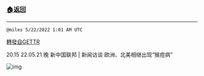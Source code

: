 ###  [:house:返回](README.md)
---


`@miles 5/22/2022 1:01 AM UTC`

[轉發自GETTR](https://gettr.com/post/p1arsm34df1)

20.15 22.05.21 晚  新中国联邦 | 新闻访谈 欧洲、北美相继出现“猴痘病”

![img](https://media.gettr.com/group47/origin/2022/05/22/00/94743a52-6d71-c5f6-e7ac-e4f552225c8f/9548d67018b19975dcafea4c4484666a.png)
